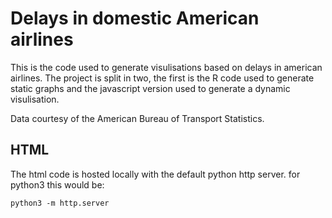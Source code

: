 # Delays in domestic American airlines
This is the code used to generate visulisations based on delays in american airlines. The project is split in two, the first is the R code used to generate static graphs and the javascript version used to generate a dynamic visulisation.

Data courtesy of the American Bureau of Transport Statistics.

## HTML
The html code is hosted locally with the default python http server.
for python3 this would be:
```
python3 -m http.server

```
